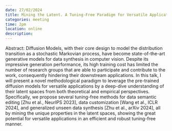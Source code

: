 ```yaml
---
date: 27/02/2024
title: Mining the Latent. A Tuning-Free Paradigm for Versatile Applications with Diffusion Models - Ye Zhu (Princeton University)
categories: meeting
time: 2pm
location: online
description:
---
```

Abstract: Diffusion Models, with their core design to model the distribution transition as a stochastic Markovian process, have become state-of-the-art generative models for data synthesis in computer vision. Despite its impressive generation performance, its high training cost has limited the number of research groups that are able to participate and contribute to the work, consequently hindering their downstream applications. In this talk, I will present a novel methodological paradigm to leverage the pre-trained diffusion models for versatile applications by a deep-dive understanding of their latent spaces from both theoretical and empirical perspectives. Specifically, we propose several tuning-free methods for data semantic editing [Zhu et al., NeurIPS 2023], data customization [Wang et al., ICLR 2024], and generalized unseen data synthesis [Zhu et al., arXiv 2024], all by mining the unique properties in the latent spaces, showing the great potential for versatile applications in an efficient and robust tuning-free manner.